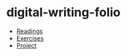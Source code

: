 # digital-writing-folio

- [Readings](readings.md) 
- [Exercises](exercises.md)
- [Project](Project.md)
